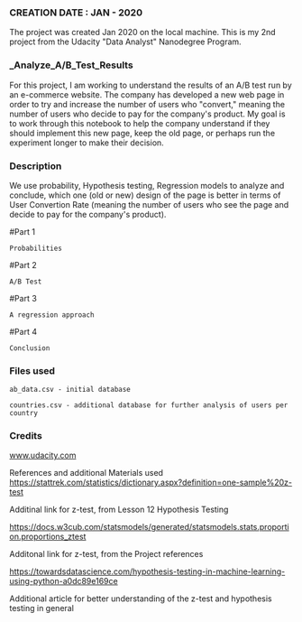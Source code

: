 ### CREATION DATE : JAN - 2020
The project was created Jan 2020 on the local machine.
This is my 2nd project from the Udacity "Data Analyst"
Nanodegree Program.

### _Analyze_A/B_Test_Results
For this project, I am working to understand the results of an A/B test run
by an e-commerce website.
The company has developed a new web page in order to try and increase the number
of users who "convert," meaning the number of users who decide to pay for the
company's product.
My goal is to work through this notebook to help the company understand if
they should implement this new page, keep the old page,
or perhaps run the experiment longer to make their decision.


### Description
We use probability, Hypothesis testing, Regression models to analyze and conclude,
which one (old or new) design of the page is better in terms of User Convertion
Rate (meaning the number of users who see the page and decide to pay for the
company's product).

#Part 1

    Probabilities

#Part 2

    A/B Test

#Part 3

    A regression approach

#Part 4

    Conclusion

### Files used
    ab_data.csv - initial database

    countries.csv - additional database for further analysis of users per country


### Credits
www.udacity.com

References and additional Materials used
https://stattrek.com/statistics/dictionary.aspx?definition=one-sample%20z-test

Additinal link for z-test, from Lesson 12 Hypothesis Testing

https://docs.w3cub.com/statsmodels/generated/statsmodels.stats.proportion.proportions_ztest

Additonal link for z-test, from the Project references

https://towardsdatascience.com/hypothesis-testing-in-machine-learning-using-python-a0dc89e169ce

Additional article for better understanding of the z-test and hypothesis testing in general
